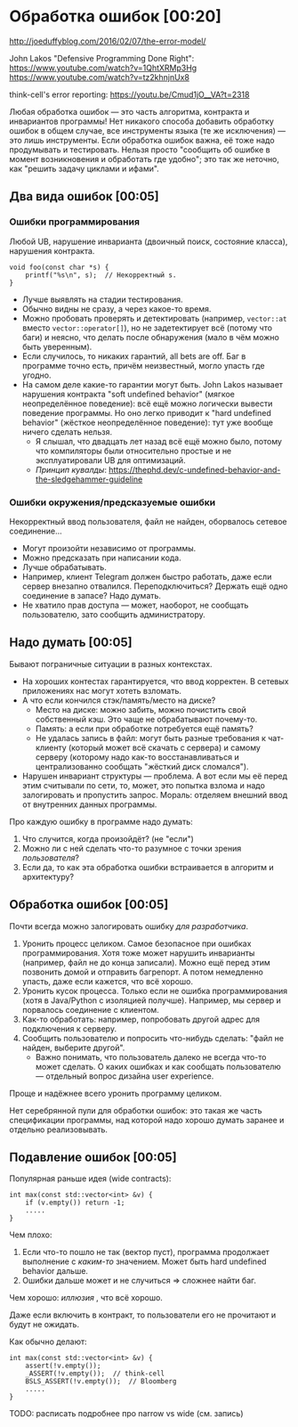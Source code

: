 # Обработка ошибок [00:20]
http://joeduffyblog.com/2016/02/07/the-error-model/

John Lakos "Defensive Programming Done Right":
https://www.youtube.com/watch?v=1QhtXRMp3Hg
https://www.youtube.com/watch?v=tz2khnjnUx8

think-cell's error reporting:
https://youtu.be/Cmud1jO__VA?t=2318

Любая обработка ошибок — это часть алгоритма, контракта и инвариантов программы!
Нет никакого способа добавить обработку ошибок в общем случае, все инструменты языка (те же исключения) — это лишь инструменты.
Если обработка ошибок важна, её тоже надо продумывать и тестировать.
Нельзя просто "сообщить об ошибке в момент возникновения и обработать где удобно"; это так же неточно, как "решить задачу циклами и ифами".

## Два вида ошибок [00:05]
### Ошибки программирования
Любой UB, нарушение инварианта (двоичный поиск, состояние класса), нарушения контракта.

```
void foo(const char *s) {
    printf("%s\n", s);  // Некорректный s.
}
```

* Лучше выявлять на стадии тестирования.
* Обычно видны не сразу, а через какое-то время.
* Можно пробовать проверять и детектировать (например, `vector::at` вместо `vector::operator[]`),
  но не задетектирует всё (потому что баги) и неясно, что делать после обнаружения
  (мало в чём можно быть уверенным).
* Если случилось, то никаких гарантий, all bets are off.
  Баг в программе точно есть, причём неизвестный, могло упасть где угодно.
* На самом деле какие-то гарантии могут быть.
  John Lakos называет нарушения контракта "soft undefined behavior" (мягкое неопределённое поведение): всё ещё можно логически вывести поведение программы.
  Но оно легко приводит к "hard undefined behavior" (жёсткое неопределённое поведение): тут уже вообще ничего сделать нельзя.
  * Я слышал, что двадцать лет назад всё ещё можно было, потому что компиляторы были относительно простые и не эксплуатировали UB для оптимизаций.
  * _Принцип кувалды_: https://thephd.dev/c-undefined-behavior-and-the-sledgehammer-guideline

### Ошибки окружения/предсказуемые ошибки
Некорректный ввод пользователя, файл не найден, оборвалось сетевое соединение...

* Могут произойти независимо от программы.
* Можно предсказать при написании кода.
* Лучше обрабатывать.
* Например, клиент Telegram должен быстро работать, даже если
  сервер внезапно отвалился.
  Переподключиться? Держать ещё одно соединение в запасе? Надо думать.
* Не хватило прав доступа — может, наоборот, не сообщать пользователю,
  зато сообщить администратору.

## Надо думать [00:05]
Бывают пограничные ситуации в разных контекстах.

* На хороших контестах гарантируется, что ввод корректен.
  В сетевых приложениях нас могут хотеть взломать.
* А что если кончился стэк/память/место на диске?
  * Место на диске: можно забить, можно почистить свой собственный кэш.
    Это чаще не обрабатывают почему-то.
  * Память: а если при обработке потребуется ещё память?
  * Не удалась запись в файл: могут быть разные требования к чат-клиенту (который
    может всё скачать с сервера) и самому серверу (которому надо как-то
    восстанавливаться и централизованно сообщать "жёсткий диск сломался").
* Нарушен инвариант структуры — проблема.
  А вот если мы её перед этим считывали по сети, то, может, это попытка взлома
  и надо залогировать и пропустить запрос.
  Мораль: отделяем внешний ввод от внутренних данных программы.

Про каждую ошибку в программе надо думать:

1. Что случится, когда произойдёт? (не "если")
1. Можно ли с ней сделать что-то разумное с точки зрения _пользователя_?
1. Если да, то как эта обработка ошибки встраивается в алгоритм и архитектуру?

## Обработка ошибок [00:05]
Почти всегда можно залогировать ошибку _для разработчика_.

1. Уронить процесс целиком.
   Самое безопасное при ошибках программирования.
   Хотя тоже может нарушить инварианты (например, файл не до конца записали).
   Можно ещё перед этим позвонить домой и отправить багрепорт.
   А потом немедленно упасть, даже если кажется, что всё хорошо.
1. Уронить кусок процесса.
   Только если не ошибка программирования (хотя в Java/Python с изоляцией получше).
   Например, мы сервер и порвалось соединение с клиентом.
1. Как-то обработать: например, попробовать другой адрес для подключения к серверу.
1. Сообщить пользователю и попросить что-нибудь сделать: "файл не найден, выберите другой".
   * Важно понимать, что пользователь далеко не всегда что-то может сделать.
     О каких ошибках и как сообщать пользователю — отдельный вопрос дизайна user experience.

Проще и надёжнее всего уронить программу целиком.

Нет серебрянной пули для обработки ошибок: это такая же часть спецификации
программы, над которой надо хорошо думать заранее и отдельно реализовывать.

## Подавление ошибок [00:05]
Популярная раньше идея (wide contracts):

```
int max(const std::vector<int> &v) {
    if (v.empty()) return -1;
    .....
}
```

Чем плохо:

1. Если что-то пошло не так (вектор пуст), программа продолжает выполнение с _каким-то_ значением. Может быть hard undefined behavior дальше.
2. Ошибки дальше может и не случиться => сложнее найти баг.

Чем хорошо: _иллюзия_ , что всё хорошо.

Даже если включить в контракт, то пользователи его не прочитают и будут не ожидать.

Как обычно делают:

```
int max(const std::vector<int> &v) {
    assert(!v.empty());
    _ASSERT(!v.empty());  // think-cell
    BSLS_ASSERT(!v.empty());  // Bloomberg
    .....
}
```

TODO: расписать подробнее про narrow vs wide (см. запись)
